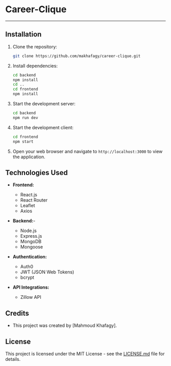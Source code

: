 # Career-Clique
---------------

Installation
------------

1. Clone the repository:

    ```bash
    git clone https://github.com/makhafagy/career-clique.git
    ```

2. Install dependencies:

    ```bash
    cd backend
    npm install
    cd ..
    cd frontend
    npm install
    ```

3. Start the development server:

    ```bash
    cd backend
    npm run dev
    ```

4. Start the development client:

    ```bash
    cd frontend
    npm start
    ```
    
4. Open your web browser and navigate to `http://localhost:3000` to view the application.

Technologies Used
-----------------

- **Frontend:**
  - React.js
  - React Router
  - Leaflet
  - Axios

- **Backend:**- 
  - Node.js
  - Express.js
  - MongoDB
  - Mongoose

- **Authentication:**
  - Auth0
  - JWT (JSON Web Tokens)
  - bcrypt
 
- **API Integrations:**
  - Zillow API

Credits
-------

- This project was created by [Mahmoud Khafagy].

License
-------

This project is licensed under the MIT License - see the [LICENSE.md](LICENSE.md) file for details.
